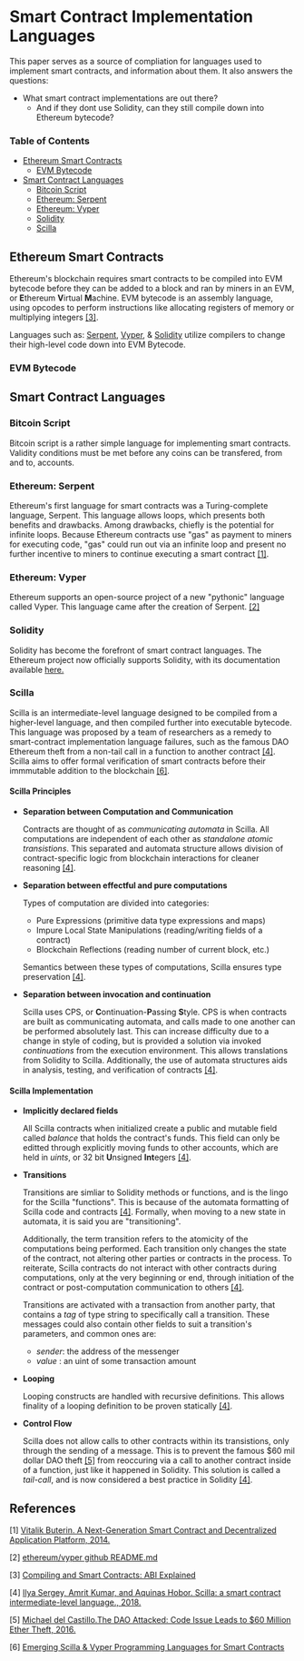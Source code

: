 # Smart Contract Implementation Languages
This paper serves as a source of compliation for languages used to implement smart contracts, and information about them. It also answers the questions:
+ What smart contract implementations are out there?
    + And if they dont use Solidity, can they still compile down into Ethereum bytecode? 

### Table of Contents
+ [Ethereum Smart Contracts](#ethereum-smart-contracts)
    + [EVM Bytecode](#evm-bytecode)
+ [Smart Contract Languages](#smart-contract-languages)
    + [Bitcoin Script](#bitcoin-script)
    + [Ethereum: Serpent](#ethereum-serpent)
    + [Ethereum: Vyper](#ethereum-vyper)
    + [Solidity](#solidity)
    + [Scilla](#scilla)


## Ethereum Smart Contracts
Ethereum's blockchain requires smart contracts to be compiled into EVM bytecode before they can be added to a block and ran by miners in an EVM, or **E**thereum **V**irtual **M**achine. EVM bytecode is an assembly language, using opcodes to perform instructions like allocating registers of memory or multiplying integers [[3]](#references). 

Languages such as: [Serpent](#ethereum-serpent), [Vyper](#ethereum-vyper), & [Solidity](#solidity) utilize compilers to change their high-level code down into EVM Bytecode. 

### EVM Bytecode


## Smart Contract Languages
### Bitcoin Script
Bitcoin script is a rather simple language for implementing smart contracts. Validity conditions must be met before any coins can be transfered, from and to, accounts. 

### Ethereum: Serpent
Ethereum's first language for smart contracts was a Turing-complete language, Serpent. This language allows loops, which presents both benefits and drawbacks. Among drawbacks, chiefly is the potential for infinite loops. Because Ethereum contracts use "gas" as payment to miners for executing code, "gas" could run out via an infinite loop and present no further incentive to miners to continue executing a smart contract [[1]](#references).

### Ethereum: Vyper
Ethereum supports an open-source project of a new "pythonic" language called Vyper. This language came after the creation of Serpent. [[2]](#references)

### Solidity
Solidity has become the forefront of smart contract languages. The Ethereum project now officially supports Solidity, with its documentation available [here.](https://solidity.readthedocs.io/en/v0.5.7/) 

### Scilla
Scilla is an intermediate-level language designed to be compiled from a higher-level language, and then compiled further into executable bytecode. This language was proposed by a team of researchers as a remedy to smart-contract implementation language failures, such as the famous DAO Ethereum theft from a non-tail call in a function to another contract [[4]](#references). Scilla aims to offer formal verification of smart contracts before their immmutable addition to the blockchain [[6]](#references). 

#### Scilla Principles

+ **Separation between Computation and Communication**

    Contracts are thought of as *communicating automata* in Scilla. All computations are independent of each other as *standalone atomic transistions*. This separated and automata structure allows division of contract-specific logic from blockchain interactions for cleaner reasoning [[4]](#references).

+ **Separation between effectful and pure computations**

    Types of computation are divided into categories: 
    + Pure Expressions (primitive data type expressions and maps)
    + Impure Local State Manipulations (reading/writing fields of a contract)
    + Blockchain Reflections (reading number of current block, etc.)

    Semantics between these types of computations, Scilla ensures type preservation [[4]](#references).

+ **Separation between invocation and continuation**

    Scilla uses CPS, or **C**ontinuation-**P**assing **S**tyle. CPS is when contracts are built as communicating automata, and calls made to one another can be performed absolutely last. This can increase difficulty due to a change in style of coding, but is provided a solution via invoked *continuations* from the execution environment. This allows translations from Solidity to Scilla. Additionally, the use of automata structures aids in analysis, testing, and verification of contracts [[4]](#references).

#### Scilla Implementation
+ **Implicitly declared fields**
    
    All Scilla contracts when initialized create a public and mutable field called *balance* that holds the contract's funds. This field can only be editted through explicitly moving funds to other accounts, which are held in *uints*, or 32 bit **U**nsigned **Int**egers [[4]](#references). 

+ **Transitions**

    Transitions are simliar to Solidity methods or functions, and is the lingo for the Scilla "functions". This is because of the automata formatting of Scilla code and contracts [[4]](#references). Formally, when moving to a new state in automata, it is said you are "transitioning". 

    Additionally, the term transition refers to the atomicity of the computations being performed. Each transition only changes the state of the contract, not altering other parties or contracts in the process. To reiterate, Scilla contracts do not interact with other contracts during computations, only at the very beginning or end, through initiation of the contract or post-computation communication to others [[4]](#references). 

    Transitions are activated with a transaction from another party, that contains a *tag* of type string to specifically call a transition. These messages could also contain other fields to suit a transition's parameters, and common ones are: 
    + *sender*: the address of the messenger
    + *value* : an uint of some transaction amount

+ **Looping**

    Looping constructs are handled with recursive definitions. This allows finality of a looping definition to be proven statically [[4]](#references). 

+ **Control Flow**

    Scilla does not allow calls to other contracts within its transistions, only through the sending of a message. This is to prevent the famous $60 mil dollar DAO theft [[5]](#reference) from reoccuring via a call to another contract inside of a function, just like it happened in Solidity. This solution is  called a *tail-call*, and is now considered a best practice in Solidity [[4]](#references). 









































## References
[1] [Vitalik Buterin. A Next-Generation Smart Contract and Decentralized Application Platform, 2014.](https://cryptorating.eu/whitepapers/Ethereum/Ethereum_white_paper.pdf) 

[2] [ethereum/vyper github README.md](https://github.com/ethereum/vyper)

[3] [Compiling and Smart Contracts: ABI Explained](https://www.sitepoint.com/compiling-smart-contracts-abi/)

[4] [Ilya Sergey, Amrit Kumar, and Aquinas Hobor. Scilla: a smart contract intermediate-level language., 2018.](https://arxiv.org/abs/1801.00687)

[5] [Michael del Castillo.The DAO Attacked: Code Issue Leads to $60 Million Ether Theft, 2016.](https://www.coindesk.com/dao-attacked-code-issue-leads-60-million-ether-theft)

[6] [Emerging Scilla & Vyper Programming Languages for Smart Contracts](https://blockonomi.com/scilla-vyper/)